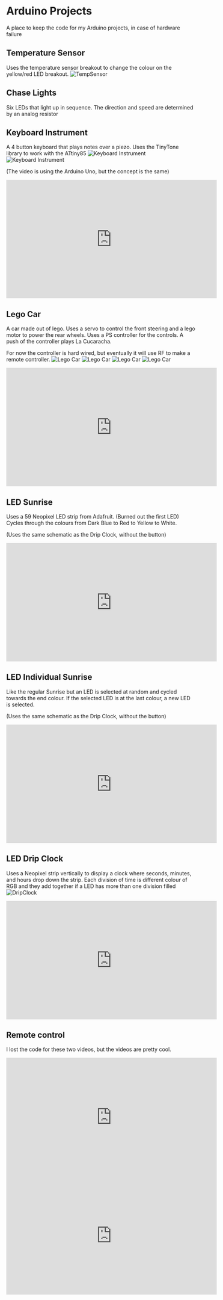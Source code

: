 # Arduino Projects
A place to keep the code for my Arduino projects, in case of hardware failure

## Temperature Sensor
Uses the temperature sensor breakout to change the colour on the yellow/red LED breakout.
![TempSensor](./tempSensor/tempsensor.jpg)

## Chase Lights
Six LEDs that light up in sequence. The direction and speed are determined by an analog resistor

## Keyboard Instrument
A 4 button keyboard that plays notes over a piezo. Uses the TinyTone library to work with the ATtiny85
![Keyboard Instrument](./keyboardinstrument/KeyboardInstrument_bb.png)
![Keyboard Instrument](./keyboardinstrument/KeyboardInstrument.jpg)

(The video is using the Arduino Uno, but the concept is the same)
<iframe width="560" height="315" src="https://www.youtube.com/embed/9bY5rUgbe9g" frameborder="0" allowfullscreen></iframe>

## Lego Car
A car made out of lego. Uses a servo to control the front steering and a lego motor to power the rear wheels. Uses a PS controller for the controls. A push of the controller plays La Cucaracha.

For now the controller is hard wired, but eventually it will use RF to make a remote controller.
![Lego Car](./legocar/legocar_bb.png)
![Lego Car](./legocar/LegoCar1.jpg)
![Lego Car](./legocar/LegoCar2.jpg)
![Lego Car](./legocar/LegoCar3.jpg)
<iframe width="560" height="315" src="https://www.youtube.com/embed/o5PshL0zqwo" frameborder="0" allowfullscreen></iframe>

## LED Sunrise
Uses a 59 Neopixel LED strip from Adafruit. (Burned out the first LED) Cycles through the colours from Dark Blue to Red to Yellow to White.

(Uses the same schematic as the Drip Clock, without the button)

<iframe width="560" height="315" src="https://www.youtube.com/embed/AJnsbtaomg8" frameborder="0" allowfullscreen></iframe>

## LED Individual Sunrise
Like the regular Sunrise but an LED is selected at random and cycled towards the end colour. If the selected LED is at the last colour, a new LED is selected.

(Uses the same schematic as the Drip Clock, without the button)

<iframe width="560" height="315" src="https://www.youtube.com/embed/kyKph2ZRKNg" frameborder="0" allowfullscreen></iframe>

## LED Drip Clock
Uses a Neopixel strip vertically to display a clock where seconds, minutes, and hours drop down the strip. Each division of time is different colour of RGB and they add together if a LED has more than one division filled
![DripClock](./leddripclock/DripClock.png)
<iframe width="560" height="315" src="https://www.youtube.com/embed/Jx6dTpjT0mM" frameborder="0" allowfullscreen></iframe>

## Remote control
I lost the code for these two videos, but the videos are pretty cool.
<iframe width="560" height="315" src="https://www.youtube.com/embed/lEl8lr9Ysio" frameborder="0" allowfullscreen></iframe>
<iframe width="560" height="315" src="https://www.youtube.com/embed/uCoWvACmjFk" frameborder="0" allowfullscreen></iframe>
